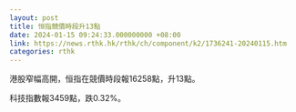 ```yaml
---
layout: post
title: 恒指競價時段升13點
date: 2024-01-15 09:24:33.000000000 +08:00
link: https://news.rthk.hk/rthk/ch/component/k2/1736241-20240115.htm
categories: rthk
---
```


港股窄幅高開，恒指在競價時段報16258點，升13點。

科技指數報3459點，跌0.32%。
